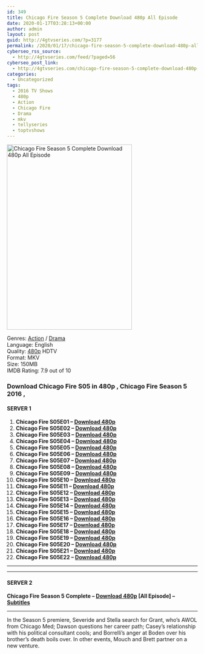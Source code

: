 ```yaml
---
id: 349
title: Chicago Fire Season 5 Complete Download 480p All Episode
date: 2020-01-17T03:28:13+00:00
author: admin
layout: post
guid: http://4gtvseries.com/?p=3177
permalink: /2020/01/17/chicago-fire-season-5-complete-download-480p-all-episode-2/
cyberseo_rss_source:
  - http://4gtvseries.com/feed/?paged=56
cyberseo_post_link:
  - http://4gtvseries.com/chicago-fire-season-5-complete-download-480p-all-episode/
categories:
  - Uncategorized
tags:
  - 2016 TV Shows
  - 480p
  - Action
  - Chicago Fire
  - Drama
  - mkv
  - tellyseries
  - toptvshows
---
```

<img loading="lazy" class="aligncenter" src="https://1.bp.blogspot.com/-U2Uq-xAvJRk/XiEopFaVqwI/AAAAAAAAA5I/j6mC05Hdqd0s_wxTNJ-emp-gnC10OVcfgCK4BGAYYCw/s1600/Chicago%2BFire%2BSeason%2B5.jpg" alt="Chicago Fire Season 5 Complete Download 480p All Episode" width="330" height="488" />

Genres: <a href="http://4gtvseries.com/tag/action/" data-wpel-link="internal">Action</a> /&nbsp;<a href="http://4gtvseries.com/tag/drama/" data-wpel-link="internal">Drama</a>  
Language: English  
Quality:&nbsp;<a href="http://4gtvseries.com/tag/480p/" data-wpel-link="internal">480p</a> HDTV  
Format: MKV  
Size: 150MB  
IMDB Rating: 7.9 out of 10

### **Download Chicago Fire S05 in 480p , Chicago Fire Season 5 2016 ,&nbsp;**

#### <span><strong>SERVER 1</strong></span>

  1. **Chicago Fire S05E01 – <a href="http://slink.dl480p.xyz/nk7Ja" data-wpel-link="external" target="_blank" rel="nofollow external noopener noreferrer" class="wpel-icon-left"><i class="wpel-icon fa fa-download" aria-hidden="true"></i>Download 480p</a>**
  2. **Chicago Fire S05E02 – <a href="http://slink.dl480p.xyz/FxcgzHI" data-wpel-link="external" target="_blank" rel="nofollow external noopener noreferrer" class="wpel-icon-left"><i class="wpel-icon fa fa-download" aria-hidden="true"></i>Download 480p</a>**
  3. **Chicago Fire S05E03 – <a href="http://slink.dl480p.xyz/y4rjxcEe" data-wpel-link="external" target="_blank" rel="nofollow external noopener noreferrer" class="wpel-icon-left"><i class="wpel-icon fa fa-download" aria-hidden="true"></i>Download 480p</a>**
  4. **Chicago Fire S05E04 – <a href="http://slink.dl480p.xyz/nbC9Js" data-wpel-link="external" target="_blank" rel="nofollow external noopener noreferrer" class="wpel-icon-left"><i class="wpel-icon fa fa-download" aria-hidden="true"></i>Download 480p</a>**
  5. **Chicago Fire S05E05 – <a href="http://slink.dl480p.xyz/or6yRfHx" data-wpel-link="external" target="_blank" rel="nofollow external noopener noreferrer" class="wpel-icon-left"><i class="wpel-icon fa fa-download" aria-hidden="true"></i>Download 480p</a>**
  6. **Chicago Fire S05E06 – <a href="http://slink.dl480p.xyz/bnw6EUk" data-wpel-link="external" target="_blank" rel="nofollow external noopener noreferrer" class="wpel-icon-left"><i class="wpel-icon fa fa-download" aria-hidden="true"></i>Download 480p</a>**
  7. **Chicago Fire S05E07 – <a href="http://slink.dl480p.xyz/4tTdcVg" data-wpel-link="external" target="_blank" rel="nofollow external noopener noreferrer" class="wpel-icon-left"><i class="wpel-icon fa fa-download" aria-hidden="true"></i>Download 480p</a>**
  8. **Chicago Fire S05E08 – <a href="http://slink.dl480p.xyz/Sh1K" data-wpel-link="external" target="_blank" rel="nofollow external noopener noreferrer" class="wpel-icon-left"><i class="wpel-icon fa fa-download" aria-hidden="true"></i>Download 480p</a>**
  9. **Chicago Fire S05E09 – <a href="http://slink.dl480p.xyz/IaDra" data-wpel-link="external" target="_blank" rel="nofollow external noopener noreferrer" class="wpel-icon-left"><i class="wpel-icon fa fa-download" aria-hidden="true"></i>Download 480p</a>**
 10. **Chicago Fire S05E10 – <a href="http://slink.dl480p.xyz/b6OXxCZ" data-wpel-link="external" target="_blank" rel="nofollow external noopener noreferrer" class="wpel-icon-left"><i class="wpel-icon fa fa-download" aria-hidden="true"></i>Download 480p</a>**
 11. **Chicago Fire S05E11 – <a href="http://slink.dl480p.xyz/OLAB" data-wpel-link="external" target="_blank" rel="nofollow external noopener noreferrer" class="wpel-icon-left"><i class="wpel-icon fa fa-download" aria-hidden="true"></i>Download 480p</a>**
 12. **Chicago Fire S05E12 – <a href="http://slink.dl480p.xyz/LPMLYY" data-wpel-link="external" target="_blank" rel="nofollow external noopener noreferrer" class="wpel-icon-left"><i class="wpel-icon fa fa-download" aria-hidden="true"></i>Download 480p</a>**
 13. **Chicago Fire S05E13 – <a href="http://slink.dl480p.xyz/XWeN9dg" data-wpel-link="external" target="_blank" rel="nofollow external noopener noreferrer" class="wpel-icon-left"><i class="wpel-icon fa fa-download" aria-hidden="true"></i>Download 480p</a>**
 14. **Chicago Fire S05E14 – <a href="http://slink.dl480p.xyz/XRpb137E" data-wpel-link="external" target="_blank" rel="nofollow external noopener noreferrer" class="wpel-icon-left"><i class="wpel-icon fa fa-download" aria-hidden="true"></i>Download 480p</a>**
 15. **Chicago Fire S05E15 – <a href="http://slink.dl480p.xyz/MkI7" data-wpel-link="external" target="_blank" rel="nofollow external noopener noreferrer" class="wpel-icon-left"><i class="wpel-icon fa fa-download" aria-hidden="true"></i>Download 480p</a>**
 16. **Chicago Fire S05E16 – <a href="http://slink.dl480p.xyz/v3mvPKiU" data-wpel-link="external" target="_blank" rel="nofollow external noopener noreferrer" class="wpel-icon-left"><i class="wpel-icon fa fa-download" aria-hidden="true"></i>Download 480p</a>**
 17. **Chicago Fire S05E17 – <a href="http://slink.dl480p.xyz/mhSVE" data-wpel-link="external" target="_blank" rel="nofollow external noopener noreferrer" class="wpel-icon-left"><i class="wpel-icon fa fa-download" aria-hidden="true"></i>Download 480p</a>**
 18. **Chicago Fire S05E18 – <a href="http://slink.dl480p.xyz/62EBghs" data-wpel-link="external" target="_blank" rel="nofollow external noopener noreferrer" class="wpel-icon-left"><i class="wpel-icon fa fa-download" aria-hidden="true"></i>Download 480p</a>**
 19. **Chicago Fire S05E19 – <a href="http://slink.dl480p.xyz/a5bevUS" data-wpel-link="external" target="_blank" rel="nofollow external noopener noreferrer" class="wpel-icon-left"><i class="wpel-icon fa fa-download" aria-hidden="true"></i>Download 480p</a>**
 20. **Chicago Fire S05E20 – <a href="http://slink.dl480p.xyz/5aVkvg" data-wpel-link="external" target="_blank" rel="nofollow external noopener noreferrer" class="wpel-icon-left"><i class="wpel-icon fa fa-download" aria-hidden="true"></i>Download 480p</a>**
 21. **Chicago Fire S05E21 – <a href="http://slink.dl480p.xyz/GpDMtu" data-wpel-link="external" target="_blank" rel="nofollow external noopener noreferrer" class="wpel-icon-left"><i class="wpel-icon fa fa-download" aria-hidden="true"></i>Download 480p</a>**
 22. **Chicago Fire S05E22 – <a href="http://slink.dl480p.xyz/0j08u" data-wpel-link="external" target="_blank" rel="nofollow external noopener noreferrer" class="wpel-icon-left"><i class="wpel-icon fa fa-download" aria-hidden="true"></i>Download 480p</a>**

* * *

* * *

#### <span><strong>SERVER 2</strong></span>

**Chicago Fire Season 5 Complete – <a href="http://dl480p.xyz/3414/" data-wpel-link="external" target="_blank" rel="nofollow external noopener noreferrer" class="wpel-icon-left"><i class="wpel-icon fa fa-download" aria-hidden="true"></i>Download 480p</a> [All Episode] – <a href="https://subscene.com/subtitles/chicago-fire-fifth-season" data-wpel-link="external" target="_blank" rel="nofollow external noopener noreferrer" class="wpel-icon-left"><i class="wpel-icon fa fa-download" aria-hidden="true"></i>Subtitles</a>**

* * *

In the Season 5 premiere, Severide and Stella search for Grant, who’s AWOL from Chicago Med; Dawson questions her career path; Casey’s relationship with his political consultant cools; and Borrelli’s anger at Boden over his brother’s death boils over. In other events, Mouch and Brett partner on a new venture.

<div align="center">
</div>